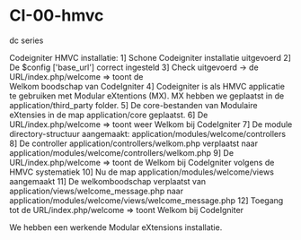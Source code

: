 CI-00-hmvc
==========

dc series

Codeigniter HMVC installatie:
1]   Schone Codeigniter installatie uitgevoerd
2]   De $config ['base_url'] correct ingesteld
3]   Check uitgevoerd -> de URL/index.php/welcome => toont de    
     Welkom boodschap van CodeIgniter
4]   Codeigniter is als HMVC applicatie te gebruiken met Modular eXtentions
     (MX).  MX hebben we geplaatst in de application/third_party folder. 
5]   De core-bestanden van Modulaire eXtensies in de map 
     application/core geplaatst.
6]   De URL/index.php/welcome => toont weer Welkom bij CodeIgniter
7]   De module directory-structuur aangemaakt: 
     application/modules/welcome/controllers
8]   De controller application/controllers/welkom.php verplaatst naar 
     application/modules/welcome/controllers/welkom.php
9]   De URL/index.php/welcome => toont de Welkom bij CodeIgniter volgens de 
     HMVC systematiek
10]  Nu de map application/modules/welcome/views aangemaakt
11]  De welkomboodschap verplaatst van 
     application/views/welcome_message.php naar 
     application/modules/welcome/views/welcome_message.php
12]  Toegang tot de URL/index.php/welcome => toont Welkom bij CodeIgniter

We hebben een werkende Modular eXtensions installatie.

